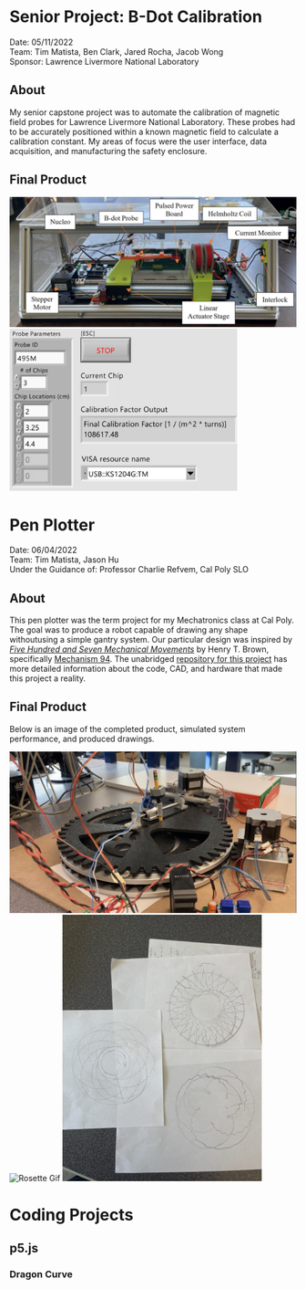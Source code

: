# Senior Project: B-Dot Calibration
Date: 05/11/2022  
Team: Tim Matista, Ben Clark, Jared Rocha, Jacob Wong  
Sponsor: Lawrence Livermore National Laboratory  

## About
My senior capstone project was to automate the calibration of magnetic field probes for Lawrence Livermore
National Laboratory. These probes had to be accurately positioned within a known magnetic field to calculate 
a calibration constant. My areas of focus were the user interface, data acquisition, and manufacturing the 
safety enclosure.

## Final Product
<img src="Senior Project/labeledFullSystem.jpg" alt="SeniorProject" width="600"/>
<img src="Senior Project/SPGUI.jpg" alt="GUI" width="400"/>







# Pen Plotter
Date: 06/04/2022  
Team: Tim Matista, Jason Hu  
Under the Guidance of: Professor Charlie Refvem, Cal Poly SLO  

## About
This pen plotter was the term project for my Mechatronics class at Cal Poly. The goal was to produce a robot 
capable of drawing any shape withoutusing a simple gantry system. Our particular design was inspired by 
[*Five Hundred and Seven Mechanical Movements*](http://507movements.com/about.html) by Henry T. Brown, specifically 
[Mechanism 94](http://507movements.com/mm_094.html). The unabridged 
[repository for this project](https://github.com/tmatista/ME405Mecha15) has more detailed information about 
the code, CAD, and hardware that made this project a reality.

## Final Product
Below is an image of the completed product, simulated system performance, and produced drawings.

<img src="Pen Plotter/finalSystem.jpg" alt="FinalSystem" width="750"/>
<img src="Pen Plotter/rosetteDrawingAnimation.gif" alt="Rosette Gif" width="350"/>
<img src="Pen Plotter/drawingExamples.jpg" alt="Drawings" width="350"/>


# Coding Projects
## p5.js

### Dragon Curve


<script src="https://cdnjs.cloudflare.com/ajax/libs/p5.js/1.6.0/p5.js">
</script>
<script src="Programming Projects/ p5.js/Dragon Curve/dragonCurve.js">
</script>
 

